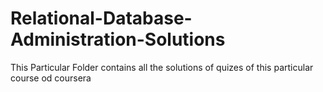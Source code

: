 # Relational-Database-Administration-Solutions
This Particular Folder contains all the solutions of quizes of this particular course od coursera
